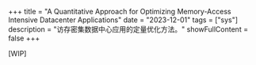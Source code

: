
+++
title = "A Quantitative Approach for Optimizing Memory-Access Intensive Datacenter Applications"
date = "2023-12-01"
tags = ["sys"]
description = "访存密集数据中心应用的定量优化方法。"
showFullContent = false
+++

[WIP]
